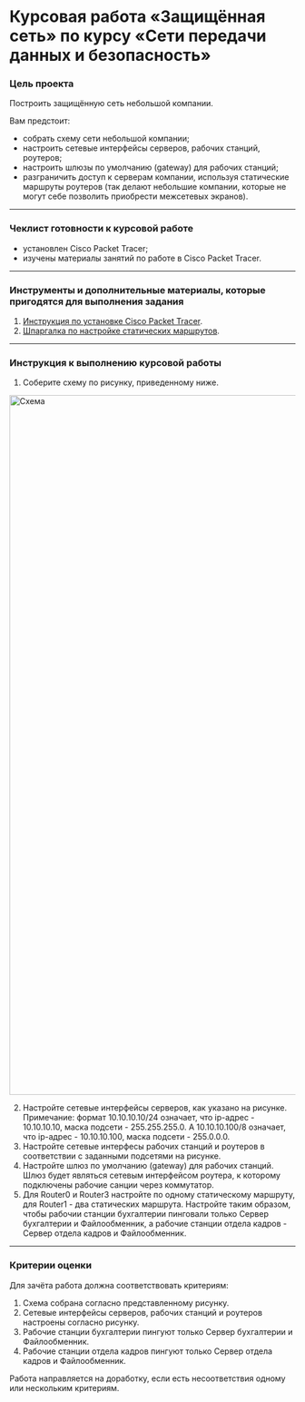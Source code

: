 # Курсовая работа «Защищённая сеть» по курсу «Сети передачи данных и безопасность»

### Цель проекта

Построить защищённую сеть небольшой компании. 

Вам предстоит:

- собрать схему сети небольшой компании;
- настроить сетевые интерфейсы серверов, рабочих станций, роутеров;
- настроить шлюзы по умолчанию (gateway) для рабочих станций;
- разграничить доступ к серверам компании, используя статические маршруты роутеров (так делают небольшие компании, которые не могут себе позволить приобрести межсетевых экранов).

-----

### Чеклист готовности к курсовой работе

- установлен Cisco Packet Tracer;
- изучены материалы занятий по работе в Cisco Packet Tracer.


------

### Инструменты и дополнительные материалы, которые пригодятся для выполнения задания

1. [Инструкция по установке Cisco Packet Tracer](https://github.com/netology-code/ibnet-homeworks/tree/v2/01_intro).
2. [Шпаргалка по настройке статических маршрутов](https://artemsannikov.ru/cisco/packet-tracer/ip-route-cpt/).

-----

### Инструкция к выполнению курсовой работы

1. Соберите схему по рисунку, приведенному ниже.
<img width="1233" alt="Схема" src="https://github.com/netology-code/ibnetk-diplom/assets/96241243/ff7af947-a54e-4d0d-8b9c-352e6a497fd2">

2. Настройте сетевые интерфейсы серверов, как указано на рисунке.
Примечание: формат 10.10.10.10/24 означает, что ip-адрес - 10.10.10.10, маска подсети - 255.255.255.0. А 10.10.10.100/8 означает, что ip-адрес - 10.10.10.100, маска подсети - 255.0.0.0.
4. Настройте сетевые интерфесы рабочих станций и роутеров в соответствии с заданными подсетями на рисунке.
5. Настройте шлюз по умолчанию (gateway) для рабочих станций. Шлюз будет являться сетевым интерфейсом роутера, к которому подключены рабочие санции через коммутатор.
6. Для Router0 и Router3 настройте по одному статическому маршруту, для Router1 - два статических маршрута. Настройте таким образом, чтобы рабочии станции бухгалтерии пинговали только Сервер бухгалтерии и Файлообменник, а рабочие станции отдела кадров - Сервер отдела кадров и Файлообменник.

-----

### Критерии оценки

Для зачёта работа должна соответствовать критериям:

1. Схема собрана согласно представленному рисунку.
2. Сетевые интерфейсы серверов, рабочих станций и роутеров настроены согласно рисунку.
3. Рабочие станции бухгалтерии пингуют только Сервер бухгалтерии и Файлообменник.
4. Рабочие станции отдела кадров пингуют только Сервер отдела кадров и Файлообменник.

Работа направляется на доработку, если есть несоответствия одному или нескольким критериям.
